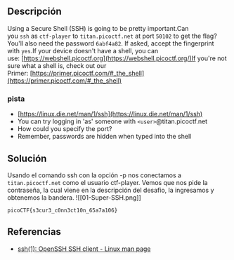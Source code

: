 
## Descripción 

Using a Secure Shell (SSH) is going to be pretty important.Can you `ssh` as `ctf-player` to `titan.picoctf.net` at port `50102` to get the flag?You'll also need the password `6abf4a82`. If asked, accept the fingerprint with `yes`.If your device doesn't have a shell, you can use: [https://webshell.picoctf.org](https://webshell.picoctf.org/)If you're not sure what a shell is, check out our Primer: [https://primer.picoctf.com/#_the_shell](https://primer.picoctf.com/#_the_shell)
### pista

- [https://linux.die.net/man/1/ssh](https://linux.die.net/man/1/ssh)
- You can try logging in 'as' someone with `<user>`@titan.picoctf.net
- How could you specify the port?
- Remember, passwords are hidden when typed into the shell
## Solución

Usando el comando ssh con la opción -p nos conectamos a `titan.picoctf.net` como el usuario ctf-player.
Vemos que nos pide la contraseña, la cual viene en la descripción del desafio, la ingresamos y obtenemos la bandera.
![[01-Super-SSH.png]]




```
picoCTF{s3cur3_c0nn3ct10n_65a7a106}
```

## Referencias

- [ssh(1): OpenSSH SSH client - Linux man page](https://linux.die.net/man/1/ssh) 